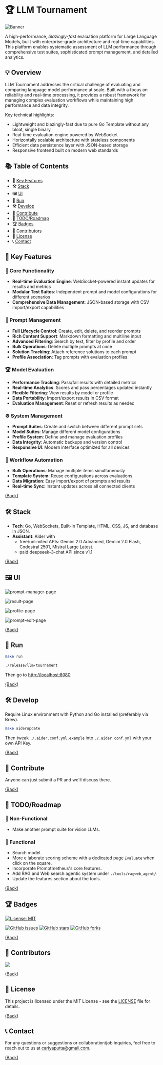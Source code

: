 # 🏆 LLM Tournament

![Banner](./assets/banner.png)

A high-performance, _blazingly-fast_ evaluation platform for Large Language Models, built with enterprise-grade architecture and real-time capabilities. This platform enables systematic assessment of LLM performance through comprehensive test suites, sophisticated prompt management, and detailed analytics.

## 💡 Overview

LLM Tournament addresses the critical challenge of evaluating and comparing language model performance at scale. Built with a focus on reliability and real-time processing, it provides a robust framework for managing complex evaluation workflows while maintaining high performance and data integrity.

Key technical highlights:

- Lightweight and blazingly-fast due to pure Go Template without any bloat, single binary
- Real-time evaluation engine powered by WebSocket
- Horizontally scalable architecture with stateless components
- Efficient data persistence layer with JSON-based storage
- Responsive frontend built on modern web standards

## 📚 Table of Contents

- 🔑 [Key Features](#-key-features)
- 🛠️ [Stack](#%EF%B8%8F-stack)
- 🖼️ [UI](#%EF%B8%8F-ui)
- 🏃 [Run](#-run)
- 🛠️ [Develop](#%EF%B8%8F-develop)
- 🤝 [Contribute](#-contribute)
- 📝 [TODO/Roadmap](#-todoroadmap)
- 🏆 [Badges](#-badges)
- 👥 [Contributors](#-contributors)
- 📜 [License](#-license)
- 📞 [Contact](#-contact)

## 🔑 Key Features

### 🚀 Core Functionality

- **Real-time Evaluation Engine**: WebSocket-powered instant updates for results and metrics
- **Modular Test Suites**: Independent prompt and model configurations for different scenarios
- **Comprehensive Data Management**: JSON-based storage with CSV import/export capabilities

### 📝 Prompt Management

- **Full Lifecycle Control**: Create, edit, delete, and reorder prompts
- **Rich Content Support**: Markdown formatting and multiline input
- **Advanced Filtering**: Search by text, filter by profile and order
- **Bulk Operations**: Delete multiple prompts at once
- **Solution Tracking**: Attach reference solutions to each prompt
- **Profile Association**: Tag prompts with evaluation profiles

### 🏆 Model Evaluation

- **Performance Tracking**: Pass/fail results with detailed metrics
- **Real-time Analytics**: Scores and pass percentages updated instantly
- **Flexible Filtering**: View results by model or profile
- **Data Portability**: Import/export results in CSV format
- **Evaluation Management**: Reset or refresh results as needed

### ⚙️ System Management

- **Prompt Suites**: Create and switch between different prompt sets
- **Model Suites**: Manage different model configurations
- **Profile System**: Define and manage evaluation profiles
- **Data Integrity**: Automatic backups and version control
- **Responsive UI**: Modern interface optimized for all devices

### 🔄 Workflow Automation

- **Bulk Operations**: Manage multiple items simultaneously
- **Template System**: Reuse configurations across evaluations
- **Data Migration**: Easy import/export of prompts and results
- **Real-time Sync**: Instant updates across all connected clients

[(Back)](#-table-of-contents)

## 🛠️ Stack

- **Tech**: Go, WebSockets, Built-in Template, HTML, CSS, JS, and database in JSON.
- **Assistant**: Aider with
  - free/unlimited APIs: Gemini 2.0 Advanced, Gemini 2.0 Flash, Codestral 2501, Mistral Large Latest.
  - paid deepseek-3-chat API since v1.1

[(Back)](#-table-of-contents)

## 🖼️ UI

![prompt-manager-page](./assets/ui-prompt-manager.png)

![result-page](./assets/ui-result-page.png)

![profile-page](./assets/ui-profile-manager.png)

![prompt-edit-page](./assets/ui-prompt-edit.png)

[(Back)](#-table-of-contents)

## 🏃 Run

```bash
make run
```

```bash
./release/llm-tournament
```

Then go to <http://localhost:8080>

[(Back)](#-table-of-contents)

## 🛠️ Develop

Require Linux environment with Python and Go installed (preferably via Brew).

```bash
make aiderupdate
```

Then tweak `./.aider.conf.yml.example` into `./.aider.conf.yml` with your own API Key.

[(Back)](#-table-of-contents)

## 🤝 Contribute

Anyone can just submit a PR and we'll discuss there.

[(Back)](#-table-of-contents)

## 📝 TODO/Roadmap

### 🔧 Non-Functional

- Make another prompt suite for vision LLMs.

### 🔧 Functional

- Search model.
- More e laborate scoring scheme with a dedicated page `Evaluate` when click on the square.
- Incorporate Promptmetheus's core features.
- Add RAG and Web search agentic system under `./tools/ragweb_agent/`.
- Update the features section about the tools.

[(Back)](#-table-of-contents)

## 🏆 Badges

[![License: MIT](https://img.shields.io/badge/License-MIT-yellow.svg)](https://opensource.org/licenses/MIT)

[![GitHub issues](https://img.shields.io/github/issues/lavantien/llm-tournament)](https://github.com/lavantien/llm-tournament/issues)
[![GitHub stars](https://img.shields.io/github/stars/lavantien/llm-tournament)](https://github.com/lavantien/llm-tournament/stargazers)
[![GitHub forks](https://img.shields.io/github/forks/lavantien/llm-tournament)](https://github.com/lavantien/llm-tournament/network)

[(Back)](#-table-of-contents)

## 👥 Contributors

<a href="https://github.com/lavantien/llm-tournament/graphs/contributors">
  <img src="https://contrib.rocks/image?repo=lavantien/llm-tournament" />
</a>

[(Back)](#-table-of-contents)

## 📜 License

This project is licensed under the MIT License - see the [LICENSE](LICENSE) file for details.

[(Back)](#-table-of-contents)

## 📞 Contact

For any questions or suggestions or collaboration/job inquiries, feel free to reach out to us at [cariyaputta@gmail.com](mailto:cariyaputta@gmail.com).

[(Back)](#-table-of-contents)
